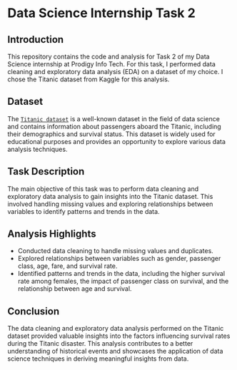 # Data Science Internship Task 2

## Introduction
This repository contains the code and analysis for Task 2 of my Data Science internship at Prodigy Info Tech. For this task, I performed data cleaning and exploratory data analysis (EDA) on a dataset of my choice. I chose the Titanic dataset from Kaggle for this analysis.

## Dataset
The <a href = "https://github.com/kindo-tk/PRODIGY_DS_02/blob/main/Titanic-Dataset.csv">`Titanic dataset`</a> is a well-known dataset in the field of data science and contains information about passengers aboard the Titanic, including their demographics and survival status. This dataset is widely used for educational purposes and provides an opportunity to explore various data analysis techniques.

## Task Description
The main objective of this task was to perform data cleaning and exploratory data analysis to gain insights into the Titanic dataset. This involved handling missing values and exploring relationships between variables to identify patterns and trends in the data.


## Analysis Highlights
- Conducted data cleaning to handle missing values and duplicates.
- Explored relationships between variables such as gender, passenger class, age, fare, and survival rate.
- Identified patterns and trends in the data, including the higher survival rate among females, the impact of passenger class on survival, and the relationship between age and survival.

## Conclusion
The data cleaning and exploratory data analysis performed on the Titanic dataset provided valuable insights into the factors influencing survival rates during the Titanic disaster. This analysis contributes to a better understanding of historical events and showcases the application of data science techniques in deriving meaningful insights from data.
